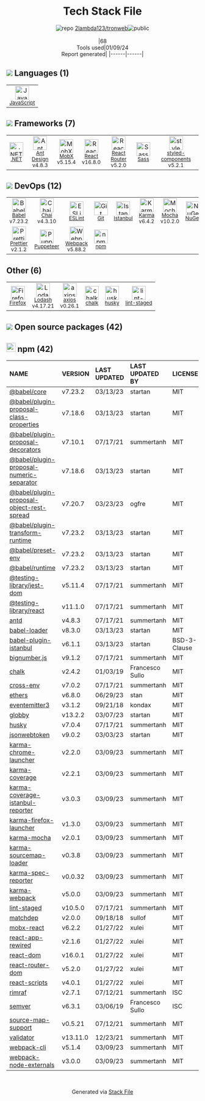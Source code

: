 <!--
&lt;--- Readme.md Snippet without images Start ---&gt;
## Tech Stack
2lambda123/tronweb is built on the following main stack:

- [Mocha](http://mochajs.org/) – Javascript Testing Framework
- [.NET](http://www.microsoft.com/net/) – Frameworks (Full Stack)
- [React](https://reactjs.org/) – Javascript UI Libraries
- [Sass](http://sass-lang.com/) – CSS Pre-processors / Extensions
- [JavaScript](https://developer.mozilla.org/en-US/docs/Web/JavaScript) – Languages
- [Karma](http://karma-runner.github.io/) – Browser Testing
- [Webpack](http://webpack.js.org) – JS Build Tools / JS Task Runners
- [Chai](http://chaijs.com/) – Javascript Testing Framework
- [Istanbul](http://gotwarlost.github.io/istanbul/) – Code Coverage
- [Lodash](https://lodash.com) – Javascript Utilities & Libraries
- [Babel](http://babeljs.io/) – JavaScript Compilers
- [ESLint](http://eslint.org/) – Code Review
- [React Router](https://github.com/rackt/react-router) – JavaScript Framework Components
- [MobX](https://github.com/mobxjs/mobx) – State Management Library
- [axios](https://github.com/mzabriskie/axios) – Javascript Utilities & Libraries
- [Ant Design](https://ant.design) – JavaScript Framework Components
- [styled-components](https://styled-components.com) – JavaScript Framework Components
- [Prettier](https://prettier.io/) – Code Review
- [Puppeteer](https://github.com/GoogleChrome/puppeteer) – Headless Browsers
- [Firefox](https://www.mozilla.org/en-US/firefox/) – Web Browser

Full tech stack [here](/techstack.md)

&lt;--- Readme.md Snippet without images End ---&gt;

&lt;--- Readme.md Snippet with images Start ---&gt;
## Tech Stack
2lambda123/tronweb is built on the following main stack:

- <img width='25' height='25' src='https://img.stackshare.io/service/832/mocha.png' alt='Mocha'/> [Mocha](http://mochajs.org/) – Javascript Testing Framework
- <img width='25' height='25' src='https://img.stackshare.io/service/1014/IoPy1dce_400x400.png' alt='.NET'/> [.NET](http://www.microsoft.com/net/) – Frameworks (Full Stack)
- <img width='25' height='25' src='https://img.stackshare.io/service/1020/OYIaJ1KK.png' alt='React'/> [React](https://reactjs.org/) – Javascript UI Libraries
- <img width='25' height='25' src='https://img.stackshare.io/service/1171/jCR2zNJV.png' alt='Sass'/> [Sass](http://sass-lang.com/) – CSS Pre-processors / Extensions
- <img width='25' height='25' src='https://img.stackshare.io/service/1209/javascript.jpeg' alt='JavaScript'/> [JavaScript](https://developer.mozilla.org/en-US/docs/Web/JavaScript) – Languages
- <img width='25' height='25' src='https://img.stackshare.io/service/1420/TidYGd6a.png' alt='Karma'/> [Karma](http://karma-runner.github.io/) – Browser Testing
- <img width='25' height='25' src='https://img.stackshare.io/service/1682/IMG_4636.PNG' alt='Webpack'/> [Webpack](http://webpack.js.org) – JS Build Tools / JS Task Runners
- <img width='25' height='25' src='https://img.stackshare.io/service/1725/chai.png' alt='Chai'/> [Chai](http://chaijs.com/) – Javascript Testing Framework
- <img width='25' height='25' src='https://img.stackshare.io/service/2105/default_78659c552327b8ff3592c2aa1694ea92c974a8d5.png' alt='Istanbul'/> [Istanbul](http://gotwarlost.github.io/istanbul/) – Code Coverage
- <img width='25' height='25' src='https://img.stackshare.io/service/2438/lodash.png' alt='Lodash'/> [Lodash](https://lodash.com) – Javascript Utilities & Libraries
- <img width='25' height='25' src='https://img.stackshare.io/service/2739/-1wfGjNw.png' alt='Babel'/> [Babel](http://babeljs.io/) – JavaScript Compilers
- <img width='25' height='25' src='https://img.stackshare.io/service/3337/Q4L7Jncy.jpg' alt='ESLint'/> [ESLint](http://eslint.org/) – Code Review
- <img width='25' height='25' src='https://img.stackshare.io/service/3350/8261421.png' alt='React Router'/> [React Router](https://github.com/rackt/react-router) – JavaScript Framework Components
- <img width='25' height='25' src='https://img.stackshare.io/service/5302/17475736.png' alt='MobX'/> [MobX](https://github.com/mobxjs/mobx) – State Management Library
- <img width='25' height='25' src='https://img.stackshare.io/no-img-open-source.png' alt='axios'/> [axios](https://github.com/mzabriskie/axios) – Javascript Utilities & Libraries
- <img width='25' height='25' src='https://img.stackshare.io/service/6112/12101536.png' alt='Ant Design'/> [Ant Design](https://ant.design) – JavaScript Framework Components
- <img width='25' height='25' src='https://img.stackshare.io/service/6749/styled-components.png' alt='styled-components'/> [styled-components](https://styled-components.com) – JavaScript Framework Components
- <img width='25' height='25' src='https://img.stackshare.io/service/7035/default_66f265943abed56bcdbfca1c866a4261b1fbb063.jpg' alt='Prettier'/> [Prettier](https://prettier.io/) – Code Review
- <img width='25' height='25' src='https://img.stackshare.io/service/7553/puppeteer.png' alt='Puppeteer'/> [Puppeteer](https://github.com/GoogleChrome/puppeteer) – Headless Browsers
- <img width='25' height='25' src='https://img.stackshare.io/service/8705/768px-Firefox_Logo__2017.svg.png' alt='Firefox'/> [Firefox](https://www.mozilla.org/en-US/firefox/) – Web Browser

Full tech stack [here](/techstack.md)

&lt;--- Readme.md Snippet with images End ---&gt;
-->
<div align="center">

# Tech Stack File
![](https://img.stackshare.io/repo.svg "repo") [2lambda123/tronweb](https://github.com/2lambda123/tronweb)![](https://img.stackshare.io/public_badge.svg "public")
<br/><br/>
|68<br/>Tools used|01/09/24 <br/>Report generated|
|------|------|
</div>

## <img src='https://img.stackshare.io/languages.svg'/> Languages (1)
<table><tr>
  <td align='center'>
  <img width='36' height='36' src='https://img.stackshare.io/service/1209/javascript.jpeg' alt='JavaScript'>
  <br>
  <sub><a href="https://developer.mozilla.org/en-US/docs/Web/JavaScript">JavaScript</a></sub>
  <br>
  <sub></sub>
</td>

</tr>
</table>

## <img src='https://img.stackshare.io/frameworks.svg'/> Frameworks (7)
<table><tr>
  <td align='center'>
  <img width='36' height='36' src='https://img.stackshare.io/service/1014/IoPy1dce_400x400.png' alt='.NET'>
  <br>
  <sub><a href="http://www.microsoft.com/net/">.NET</a></sub>
  <br>
  <sub></sub>
</td>

<td align='center'>
  <img width='36' height='36' src='https://img.stackshare.io/service/6112/12101536.png' alt='Ant Design'>
  <br>
  <sub><a href="https://ant.design">Ant Design</a></sub>
  <br>
  <sub>v4.8.3</sub>
</td>

<td align='center'>
  <img width='36' height='36' src='https://img.stackshare.io/service/5302/17475736.png' alt='MobX'>
  <br>
  <sub><a href="https://github.com/mobxjs/mobx">MobX</a></sub>
  <br>
  <sub>v5.15.4</sub>
</td>

<td align='center'>
  <img width='36' height='36' src='https://img.stackshare.io/service/1020/OYIaJ1KK.png' alt='React'>
  <br>
  <sub><a href="https://reactjs.org/">React</a></sub>
  <br>
  <sub>v16.8.0</sub>
</td>

<td align='center'>
  <img width='36' height='36' src='https://img.stackshare.io/service/3350/8261421.png' alt='React Router'>
  <br>
  <sub><a href="https://github.com/rackt/react-router">React Router</a></sub>
  <br>
  <sub>v5.2.0</sub>
</td>

<td align='center'>
  <img width='36' height='36' src='https://img.stackshare.io/service/1171/jCR2zNJV.png' alt='Sass'>
  <br>
  <sub><a href="http://sass-lang.com/">Sass</a></sub>
  <br>
  <sub></sub>
</td>

<td align='center'>
  <img width='36' height='36' src='https://img.stackshare.io/service/6749/styled-components.png' alt='styled-components'>
  <br>
  <sub><a href="https://styled-components.com">styled-components</a></sub>
  <br>
  <sub>v5.2.1</sub>
</td>

</tr>
</table>

## <img src='https://img.stackshare.io/devops.svg'/> DevOps (12)
<table><tr>
  <td align='center'>
  <img width='36' height='36' src='https://img.stackshare.io/service/2739/-1wfGjNw.png' alt='Babel'>
  <br>
  <sub><a href="http://babeljs.io/">Babel</a></sub>
  <br>
  <sub>v7.23.2</sub>
</td>

<td align='center'>
  <img width='36' height='36' src='https://img.stackshare.io/service/1725/chai.png' alt='Chai'>
  <br>
  <sub><a href="http://chaijs.com/">Chai</a></sub>
  <br>
  <sub>v4.3.10</sub>
</td>

<td align='center'>
  <img width='36' height='36' src='https://img.stackshare.io/service/3337/Q4L7Jncy.jpg' alt='ESLint'>
  <br>
  <sub><a href="http://eslint.org/">ESLint</a></sub>
  <br>
  <sub></sub>
</td>

<td align='center'>
  <img width='36' height='36' src='https://img.stackshare.io/service/1046/git.png' alt='Git'>
  <br>
  <sub><a href="http://git-scm.com/">Git</a></sub>
  <br>
  <sub></sub>
</td>

<td align='center'>
  <img width='36' height='36' src='https://img.stackshare.io/service/2105/default_78659c552327b8ff3592c2aa1694ea92c974a8d5.png' alt='Istanbul'>
  <br>
  <sub><a href="http://gotwarlost.github.io/istanbul/">Istanbul</a></sub>
  <br>
  <sub></sub>
</td>

<td align='center'>
  <img width='36' height='36' src='https://img.stackshare.io/service/1420/TidYGd6a.png' alt='Karma'>
  <br>
  <sub><a href="http://karma-runner.github.io/">Karma</a></sub>
  <br>
  <sub>v6.4.2</sub>
</td>

<td align='center'>
  <img width='36' height='36' src='https://img.stackshare.io/service/832/mocha.png' alt='Mocha'>
  <br>
  <sub><a href="http://mochajs.org/">Mocha</a></sub>
  <br>
  <sub>v10.2.0</sub>
</td>

<td align='center'>
  <img width='36' height='36' src='https://img.stackshare.io/service/2637/6I3oEOP4_400x400.jpg' alt='NuGet'>
  <br>
  <sub><a href="https://www.nuget.org/">NuGet</a></sub>
  <br>
  <sub></sub>
</td>

</tr>
<tr>
  <td align='center'>
  <img width='36' height='36' src='https://img.stackshare.io/service/7035/default_66f265943abed56bcdbfca1c866a4261b1fbb063.jpg' alt='Prettier'>
  <br>
  <sub><a href="https://prettier.io/">Prettier</a></sub>
  <br>
  <sub>v2.1.2</sub>
</td>

<td align='center'>
  <img width='36' height='36' src='https://img.stackshare.io/service/7553/puppeteer.png' alt='Puppeteer'>
  <br>
  <sub><a href="https://github.com/GoogleChrome/puppeteer">Puppeteer</a></sub>
  <br>
  <sub></sub>
</td>

<td align='center'>
  <img width='36' height='36' src='https://img.stackshare.io/service/1682/IMG_4636.PNG' alt='Webpack'>
  <br>
  <sub><a href="http://webpack.js.org">Webpack</a></sub>
  <br>
  <sub>v5.88.2</sub>
</td>

<td align='center'>
  <img width='36' height='36' src='https://img.stackshare.io/service/1120/lejvzrnlpb308aftn31u.png' alt='npm'>
  <br>
  <sub><a href="https://www.npmjs.com/">npm</a></sub>
  <br>
  <sub></sub>
</td>

</tr>
</table>

## Other (6)
<table><tr>
  <td align='center'>
  <img width='36' height='36' src='https://img.stackshare.io/service/8705/768px-Firefox_Logo__2017.svg.png' alt='Firefox'>
  <br>
  <sub><a href="https://www.mozilla.org/en-US/firefox/">Firefox</a></sub>
  <br>
  <sub></sub>
</td>

<td align='center'>
  <img width='36' height='36' src='https://img.stackshare.io/service/2438/lodash.png' alt='Lodash'>
  <br>
  <sub><a href="https://lodash.com">Lodash</a></sub>
  <br>
  <sub>v4.17.21</sub>
</td>

<td align='center'>
  <img width='36' height='36' src='https://img.stackshare.io/no-img-open-source.png' alt='axios'>
  <br>
  <sub><a href="https://github.com/mzabriskie/axios">axios</a></sub>
  <br>
  <sub>v0.26.1</sub>
</td>

<td align='center'>
  <img width='36' height='36' src='https://img.stackshare.io/service/8072/13122722.png' alt='chalk'>
  <br>
  <sub><a href="https://github.com/chalk/chalk">chalk</a></sub>
  <br>
  <sub></sub>
</td>

<td align='center'>
  <img width='36' height='36' src='https://img.stackshare.io/service/9527/5502029.jpeg' alt='husky'>
  <br>
  <sub><a href="https://github.com/typicode/husky">husky</a></sub>
  <br>
  <sub></sub>
</td>

<td align='center'>
  <img width='36' height='36' src='https://img.stackshare.io/service/10577/11071.jpeg' alt='lint-staged'>
  <br>
  <sub><a href="https://github.com/okonet/lint-staged">lint-staged</a></sub>
  <br>
  <sub></sub>
</td>

</tr>
</table>


## <img src='https://img.stackshare.io/group.svg' /> Open source packages (42)</h2>

## <img width='24' height='24' src='https://img.stackshare.io/service/1120/lejvzrnlpb308aftn31u.png'/> npm (42)

|NAME|VERSION|LAST UPDATED|LAST UPDATED BY|LICENSE|VULNERABILITIES|
|:------|:------|:------|:------|:------|:------|
|[@babel/core](https://www.npmjs.com/@babel/core)|v7.23.2|03/13/23|startan |MIT|N/A|
|[@babel/plugin-proposal-class-properties](https://www.npmjs.com/@babel/plugin-proposal-class-properties)|v7.18.6|03/13/23|startan |MIT|N/A|
|[@babel/plugin-proposal-decorators](https://www.npmjs.com/@babel/plugin-proposal-decorators)|v7.10.1|07/17/21|summertanh |MIT|N/A|
|[@babel/plugin-proposal-numeric-separator](https://www.npmjs.com/@babel/plugin-proposal-numeric-separator)|v7.18.6|03/13/23|startan |MIT|N/A|
|[@babel/plugin-proposal-object-rest-spread](https://www.npmjs.com/@babel/plugin-proposal-object-rest-spread)|v7.20.7|03/23/23|ogfre |MIT|N/A|
|[@babel/plugin-transform-runtime](https://www.npmjs.com/@babel/plugin-transform-runtime)|v7.23.2|03/13/23|startan |MIT|N/A|
|[@babel/preset-env](https://www.npmjs.com/@babel/preset-env)|v7.23.2|03/13/23|startan |MIT|N/A|
|[@babel/runtime](https://www.npmjs.com/@babel/runtime)|v7.23.2|03/13/23|startan |MIT|N/A|
|[@testing-library/jest-dom](https://www.npmjs.com/@testing-library/jest-dom)|v5.11.4|07/17/21|summertanh |MIT|N/A|
|[@testing-library/react](https://www.npmjs.com/@testing-library/react)|v11.1.0|07/17/21|summertanh |MIT|N/A|
|[antd](https://www.npmjs.com/antd)|v4.8.3|07/17/21|summertanh |MIT|N/A|
|[babel-loader](https://www.npmjs.com/babel-loader)|v8.3.0|03/13/23|startan |MIT|N/A|
|[babel-plugin-istanbul](https://www.npmjs.com/babel-plugin-istanbul)|v6.1.1|03/13/23|startan |BSD-3-Clause|N/A|
|[bignumber.js](https://www.npmjs.com/bignumber.js)|v9.1.2|07/17/21|summertanh |MIT|N/A|
|[chalk](https://www.npmjs.com/chalk)|v2.4.2|01/03/19|Francesco Sullo |MIT|N/A|
|[cross-env](https://www.npmjs.com/cross-env)|v7.0.2|07/17/21|summertanh |MIT|N/A|
|[ethers](https://www.npmjs.com/ethers)|v6.8.0|06/29/23|stan |MIT|N/A|
|[eventemitter3](https://www.npmjs.com/eventemitter3)|v3.1.2|09/21/18|kondax |MIT|N/A|
|[globby](https://www.npmjs.com/globby)|v13.2.2|03/07/23|startan |MIT|N/A|
|[husky](https://www.npmjs.com/husky)|v7.0.4|07/17/21|summertanh |MIT|N/A|
|[jsonwebtoken](https://www.npmjs.com/jsonwebtoken)|v9.0.2|03/03/23|startan |MIT|N/A|
|[karma-chrome-launcher](https://www.npmjs.com/karma-chrome-launcher)|v2.2.0|03/09/23|summertanh |MIT|N/A|
|[karma-coverage](https://www.npmjs.com/karma-coverage)|v2.2.1|03/09/23|summertanh |MIT|N/A|
|[karma-coverage-istanbul-reporter](https://www.npmjs.com/karma-coverage-istanbul-reporter)|v3.0.3|03/09/23|summertanh |MIT|N/A|
|[karma-firefox-launcher](https://www.npmjs.com/karma-firefox-launcher)|v1.3.0|03/09/23|summertanh |MIT|N/A|
|[karma-mocha](https://www.npmjs.com/karma-mocha)|v2.0.1|03/09/23|summertanh |MIT|N/A|
|[karma-sourcemap-loader](https://www.npmjs.com/karma-sourcemap-loader)|v0.3.8|03/09/23|summertanh |MIT|N/A|
|[karma-spec-reporter](https://www.npmjs.com/karma-spec-reporter)|v0.0.32|03/09/23|summertanh |MIT|N/A|
|[karma-webpack](https://www.npmjs.com/karma-webpack)|v5.0.0|03/09/23|summertanh |MIT|N/A|
|[lint-staged](https://www.npmjs.com/lint-staged)|v10.5.0|07/17/21|summertanh |MIT|N/A|
|[matchdep](https://www.npmjs.com/matchdep)|v2.0.0|09/18/18|sullof |MIT|N/A|
|[mobx-react](https://www.npmjs.com/mobx-react)|v6.2.2|01/27/22|xulei |MIT|N/A|
|[react-app-rewired](https://www.npmjs.com/react-app-rewired)|v2.1.6|01/27/22|xulei |MIT|N/A|
|[react-dom](https://www.npmjs.com/react-dom)|v16.0.1|01/27/22|xulei |MIT|N/A|
|[react-router-dom](https://www.npmjs.com/react-router-dom)|v5.2.0|01/27/22|xulei |MIT|N/A|
|[react-scripts](https://www.npmjs.com/react-scripts)|v4.0.1|01/27/22|xulei |MIT|N/A|
|[rimraf](https://www.npmjs.com/rimraf)|v2.7.1|07/12/21|summertanh |ISC|N/A|
|[semver](https://www.npmjs.com/semver)|v6.3.1|03/06/19|Francesco Sullo |ISC|N/A|
|[source-map-support](https://www.npmjs.com/source-map-support)|v0.5.21|07/12/21|summertanh |MIT|N/A|
|[validator](https://www.npmjs.com/validator)|v13.11.0|12/23/21|summertanh |MIT|N/A|
|[webpack-cli](https://www.npmjs.com/webpack-cli)|v5.1.4|03/09/23|summertanh |MIT|N/A|
|[webpack-node-externals](https://www.npmjs.com/webpack-node-externals)|v3.0.0|03/09/23|summertanh |MIT|N/A|

<br/>
<div align='center'>

Generated via [Stack File](https://github.com/marketplace/stack-file)
